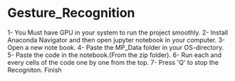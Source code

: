 # Gesture_Recognition

1- You Must have GPU in your system to run the project smoothly. 2- Install Anaconda Navigator and then open jupyter notebook in your computer. 3- Open a new note book. 4- Paste the MP_Data folder in your OS-directory. 5- Paste the code in the notebook.(From the zip folder). 6- Run each and every cells of the code one by one from the top. 7- Press 'Q' to stop the Recogniton. Finish
